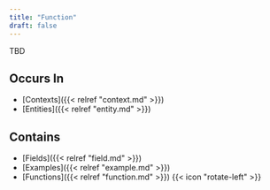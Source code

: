 ```yaml
---
title: "Function"
draft: false
---
```

TBD

## Occurs In
* [Contexts]({{< relref "context.md" >}})
* [Entities]({{< relref "entity.md" >}})

## Contains
* [Fields]({{< relref "field.md" >}})
* [Examples]({{< relref "example.md" >}})
* [Functions]({{< relref "function.md" >}}) {{< icon "rotate-left" >}}